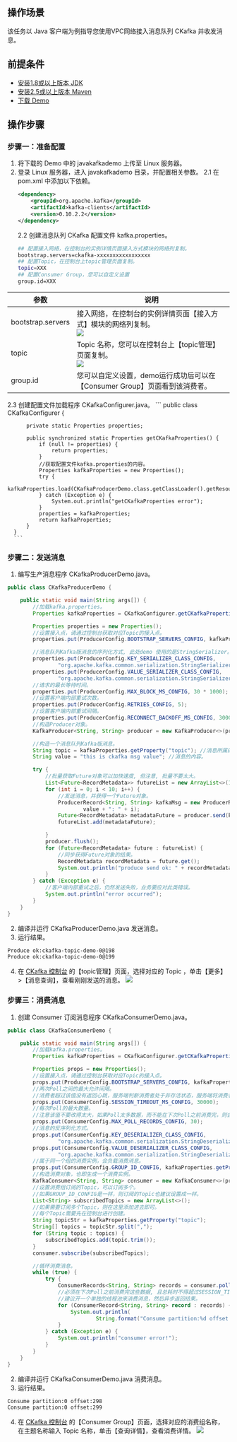 ## 操作场景

该任务以 Java 客户端为例指导您使用VPC网络接入消息队列 CKafka 并收发消息。

## 前提条件

- [安装1.8或以上版本 JDK](https://www.oracle.com/java/technologies/javase-downloads.html)
- [安装2.5或以上版本 Maven](http://maven.apache.org/download.cgi#)
- [下载 Demo](https://github.com/TencentCloud/ckafka-sdk-demo/tree/main/javakafkademo/VPC)

## 操作步骤

### 步骤一：准备配置

1. 将下载的 Demo 中的 javakafkademo 上传至 Linux 服务器。
2. 登录 Linux 服务器，进入 javakafkademo 目录，并配置相关参数。
  2.1 在 pom.xml 中添加以下依赖。
      ```xml
      <dependency>
          <groupId>org.apache.kafka</groupId>
          <artifactId>kafka-clients</artifactId>
          <version>0.10.2.2</version>
      </dependency>
      ```
   2.2 创建消息队列 CKafka 配置文件 kafka.properties。
      ```bash
      ## 配置接入网络，在控制台的实例详情页面接入方式模块的网络列复制。
      bootstrap.servers=ckafka-xxxxxxxxxxxxxxxxx
      ## 配置Topic，在控制台上topic管理页面复制。
      topic=XXX
      ## 配置Consumer Group，您可以自定义设置
      group.id=XXX
      ```
| 参数              | 说明                                                         |
| ----------------- | ------------------------------------------------------------ |
| bootstrap.servers | 接入网络，在控制台的实例详情页面【接入方式】模块的网络列复制。<br/>![](https://main.qcloudimg.com/raw/88b29cffdf22e3a0309916ea715057a1.png) |
| topic             | Topic 名称，您可以在控制台上【topic管理】页面复制。<br/>![](https://main.qcloudimg.com/raw/e7d353c89bbb204303501e8366f59d2c.png) |
| group.id          | 您可以自定义设置，demo运行成功后可以在【Consumer Group】页面看到该消费者。 |

2.3 创建配置文件加载程序 CKafkaConfigurer.java。 
      ```
      public class CKafkaConfigurer {
      
          private static Properties properties;
      
          public synchronized static Properties getCKafkaProperties() {
              if (null != properties) {
                  return properties;
              }
              //获取配置文件kafka.properties的内容。
              Properties kafkaProperties = new Properties();
              try {
                  kafkaProperties.load(CKafkaProducerDemo.class.getClassLoader().getResourceAsStream("kafka.properties"));
              } catch (Exception e) {
                  System.out.println("getCKafkaProperties error");
              }
              properties = kafkaProperties;
              return kafkaProperties;
          }
      }    
      ```


### 步骤二：发送消息

1. 编写生产消息程序 CKafkaProducerDemo.java。

```java
public class CKafkaProducerDemo {

    public static void main(String args[]) {
        //加载kafka.properties。
        Properties kafkaProperties = CKafkaConfigurer.getCKafkaProperties();

        Properties properties = new Properties();
        //设置接入点，请通过控制台获取对应Topic的接入点。
        properties.put(ProducerConfig.BOOTSTRAP_SERVERS_CONFIG, kafkaProperties.getProperty("bootstrap.servers"));

        //消息队列Kafka版消息的序列化方式, 此处demo 使用的是StringSerializer。
        properties.put(ProducerConfig.KEY_SERIALIZER_CLASS_CONFIG,
                "org.apache.kafka.common.serialization.StringSerializer");
        properties.put(ProducerConfig.VALUE_SERIALIZER_CLASS_CONFIG,
                "org.apache.kafka.common.serialization.StringSerializer");
        //请求的最长等待时间。
        properties.put(ProducerConfig.MAX_BLOCK_MS_CONFIG, 30 * 1000);
        //设置客户端内部重试次数。
        properties.put(ProducerConfig.RETRIES_CONFIG, 5);
        //设置客户端内部重试间隔。
        properties.put(ProducerConfig.RECONNECT_BACKOFF_MS_CONFIG, 3000);
        //构造Producer对象。
        KafkaProducer<String, String> producer = new KafkaProducer<>(properties);

        //构造一个消息队列Kafka版消息。
        String topic = kafkaProperties.getProperty("topic"); //消息所属的Topic，请在控制台申请之后，填写在这里。
        String value = "this is ckafka msg value"; //消息的内容。

        try {
            //批量获取Future对象可以加快速度, 但注意, 批量不要太大。
            List<Future<RecordMetadata>> futureList = new ArrayList<>(128);
            for (int i = 0; i < 10; i++) {
                //发送消息，并获得一个Future对象。
                ProducerRecord<String, String> kafkaMsg = new ProducerRecord<>(topic,
                        value + ": " + i);
                Future<RecordMetadata> metadataFuture = producer.send(kafkaMsg);
                futureList.add(metadataFuture);

            }
            producer.flush();
            for (Future<RecordMetadata> future : futureList) {
                //同步获得Future对象的结果。
                RecordMetadata recordMetadata = future.get();
                System.out.println("produce send ok: " + recordMetadata.toString());
            }
        } catch (Exception e) {
            //客户端内部重试之后，仍然发送失败，业务要应对此类错误。
            System.out.println("error occurred");
        }
    }
}
```
2. 编译并运行 CKafkaProducerDemo.java 发送消息。
3. 运行结果。
```bash
Produce ok:ckafka-topic-demo-0@198
Produce ok:ckafka-topic-demo-0@199
```
4. 在 [CKafka 控制台](https://console.cloud.tencent.com/ckafka) 的【topic管理】页面，选择对应的 Topic ，单击【更多】>【消息查询】，查看刚刚发送的消息。
   ![](https://main.qcloudimg.com/raw/ec5fbf218cf50ff3d760be15f6331867.png)


### 步骤三：消费消息

1. 创建 Consumer 订阅消息程序 CKafkaConsumerDemo.java。
```java
public class CKafkaConsumerDemo {

    public static void main(String args[]) {
        //加载kafka.properties。
        Properties kafkaProperties = CKafkaConfigurer.getCKafkaProperties();

        Properties props = new Properties();
        //设置接入点，请通过控制台获取对应Topic的接入点。
        props.put(ProducerConfig.BOOTSTRAP_SERVERS_CONFIG, kafkaProperties.getProperty("bootstrap.servers"));
        //两次Poll之间的最大允许间隔。
        //消费者超过该值没有返回心跳，服务端判断消费者处于非存活状态，服务端将消费者从Consumer Group移除并触发Rebalance，默认30s。
        props.put(ConsumerConfig.SESSION_TIMEOUT_MS_CONFIG, 30000);
        //每次Poll的最大数量。
        //注意该值不要改得太大，如果Poll太多数据，而不能在下次Poll之前消费完，则会触发一次负载均衡，产生卡顿。
        props.put(ConsumerConfig.MAX_POLL_RECORDS_CONFIG, 30);
        //消息的反序列化方式。
        props.put(ConsumerConfig.KEY_DESERIALIZER_CLASS_CONFIG,
                "org.apache.kafka.common.serialization.StringDeserializer");
        props.put(ConsumerConfig.VALUE_DESERIALIZER_CLASS_CONFIG,
                "org.apache.kafka.common.serialization.StringDeserializer");
        //属于同一个组的消费实例，会负载消费消息。
        props.put(ConsumerConfig.GROUP_ID_CONFIG, kafkaProperties.getProperty("group.id"));
        //构造消费对象，也即生成一个消费实例。
        KafkaConsumer<String, String> consumer = new KafkaConsumer<>(props);
        //设置消费组订阅的Topic，可以订阅多个。
        //如果GROUP_ID_CONFIG是一样，则订阅的Topic也建议设置成一样。
        List<String> subscribedTopics = new ArrayList<>();
        //如果需要订阅多个Topic，则在这里添加进去即可。
        //每个Topic需要先在控制台进行创建。
        String topicStr = kafkaProperties.getProperty("topic");
        String[] topics = topicStr.split(",");
        for (String topic : topics) {
            subscribedTopics.add(topic.trim());
        }
        consumer.subscribe(subscribedTopics);

        //循环消费消息。
        while (true) {
            try {
                ConsumerRecords<String, String> records = consumer.poll(1000);
                //必须在下次Poll之前消费完这些数据, 且总耗时不得超过SESSION_TIMEOUT_MS_CONFIG。
                //建议开一个单独的线程池来消费消息，然后异步返回结果。
                for (ConsumerRecord<String, String> record : records) {
                    System.out.println(
                            String.format("Consume partition:%d offset:%d", record.partition(), record.offset()));
                }
            } catch (Exception e) {
                System.out.println("consumer error!");
            }
        }
    }
}
```
2. 编译并运行 CKafkaConsumerDemo.java 消费消息。
3. 运行结果。
```bash
Consume partition:0 offset:298
Consume partition:0 offset:299
```
4. 在  [CKafka 控制台](https://console.cloud.tencent.com/ckafka) 的【Consumer Group】页面，选择对应的消费组名称，在主题名称输入 Topic 名称，单击【查询详情】，查看消费详情。
   ![](https://main.qcloudimg.com/raw/27775267907600f4ff759e6a197195ee.png)
